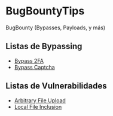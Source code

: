 # BugBountyTips
BugBounty (Bypasses, Payloads, y más)

## Listas de Bypassing

- [Bypass 2FA](https://github.com/xNaughty/BugBountyPayloads/blob/main/Bypass%202FA.md)
- [Bypass Captcha](https://github.com/xNaughty/BugBountyPayloads/blob/main/Bypass%20Captcha.md)

## Listas de Vulnerabilidades
- [Arbitrary File Upload](https://github.com/xNaughty/BugBountyPayloads/blob/main/Arbitrary%20File%20Upload.md)
- [Local File Inclusion](https://github.com/xNaughty/BugBountyPayloads/blob/main/Local%20File%20Inclusion.md)
